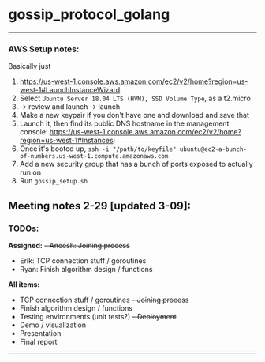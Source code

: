 # gossip_protocol_golang

---

### AWS Setup notes:

Basically just
1. https://us-west-1.console.aws.amazon.com/ec2/v2/home?region=us-west-1#LaunchInstanceWizard:
2. Select `Ubuntu Server 18.04 LTS (HVM), SSD Volume Type`, as a t2.micro
3. -> review and launch -> launch
4. Make a new keypair if you don't have one and download and save that
5. Launch it, then find its public DNS hostname in the management console: https://us-west-1.console.aws.amazon.com/ec2/v2/home?region=us-west-1#Instances:
6. Once it's booted up, `ssh -i "/path/to/keyfile" ubuntu@ec2-a-bunch-of-numbers.us-west-1.compute.amazonaws.com`
7. Add a new security group that has a bunch of ports exposed to actually run on
8. Run `gossip_setup.sh` 

Meeting notes 2-29 [updated 3-09]:
---

### TODOs:
**Assigned:**
~~- Aneesh: Joining process~~
- Erik: TCP connection stuff / goroutines
- Ryan: Finish algorithm design / functions

**All items:**
- TCP connection stuff / goroutines
~~- Joining process~~
- Finish algorithm design / functions
- Testing environments (unit tests?)
~~- Deployment~~
- Demo / visualization
- Presentation
- Final report

---
